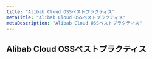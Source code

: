 ```yaml
---
title: "Alibab Cloud OSSベストプラクティス"
metaTitle: "Alibab Cloud OSSベストプラクティス"
metaDescription: "Alibab Cloud OSSベストプラクティス"
---
```


## Alibab Cloud OSSベストプラクティス

